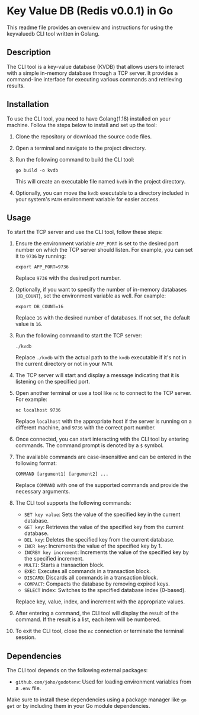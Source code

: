 # Key Value DB (Redis v0.0.1) in Go

This readme file provides an overview and instructions for using the keyvaluedb CLI tool written in Golang.

## Description

The CLI tool is a key-value database (KVDB) that allows users to interact with a simple in-memory database through a TCP server. It provides a command-line interface for executing various commands and retrieving results.

## Installation

To use the CLI tool, you need to have Golang(1.18) installed on your machine. Follow the steps below to install and set up the tool:

1. Clone the repository or download the source code files.
2. Open a terminal and navigate to the project directory.
3. Run the following command to build the CLI tool:

   ```shell
   go build -o kvdb
   ```

   This will create an executable file named `kvdb` in the project directory.

4. Optionally, you can move the `kvdb` executable to a directory included in your system's `PATH` environment variable for easier access.

## Usage

To start the TCP server and use the CLI tool, follow these steps:

1. Ensure the environment variable `APP_PORT` is set to the desired port number on which the TCP server should listen. For example, you can set it to `9736` by running:

   ```shell
   export APP_PORT=9736
   ```

   Replace `9736` with the desired port number.

2. Optionally, if you want to specify the number of in-memory databases (`DB_COUNT`), set the environment variable as well. For example:

   ```shell
   export DB_COUNT=16
   ```

   Replace `16` with the desired number of databases. If not set, the default value is `16`.

3. Run the following command to start the TCP server:

   ```shell
   ./kvdb
   ```

   Replace `./kvdb` with the actual path to the `kvdb` executable if it's not in the current directory or not in your `PATH`.

4. The TCP server will start and display a message indicating that it is listening on the specified port.

5. Open another terminal or use a tool like `nc` to connect to the TCP server. For example:

   ```shell
   nc localhost 9736
   ```

   Replace `localhost` with the appropriate host if the server is running on a different machine, and `9736` with the correct port number.

6. Once connected, you can start interacting with the CLI tool by entering commands. The command prompt is denoted by a `$` symbol.

7. The available commands are case-insensitive and can be entered in the following format:

   ```
   COMMAND [argument1] [argument2] ...
   ```

   Replace `COMMAND` with one of the supported commands and provide the necessary arguments.

8. The CLI tool supports the following commands:
  
    - `SET key value`: Sets the value of the specified key in the current database.
    - `GET key`: Retrieves the value of the specified key from the current database.
    - `DEL key`: Deletes the specified key from the current database.
    - `INCR key`: Increments the value of the specified key by 1.
    - `INCRBY key increment`: Increments the value of the specified key by the specified increment.
    - `MULTI`: Starts a transaction block.
    - `EXEC`: Executes all commands in a transaction block.
    - `DISCARD`: Discards all commands in a transaction block.
    - `COMPACT`: Compacts the database by removing expired keys.
    - `SELECT` index: Switches to the specified database index (0-based).

    Replace key, value, index, and increment with the appropriate values.

9. After entering a command, the CLI tool will display the result of the command. If the result is a list, each item will be numbered.

10. To exit the CLI tool, close the `nc` connection or terminate the terminal session.

## Dependencies

The CLI tool depends on the following external packages:

- `github.com/joho/godotenv`: Used for loading environment variables from a `.env` file.

Make sure to install these dependencies using a package manager like `go get` or by including them in your Go module dependencies.